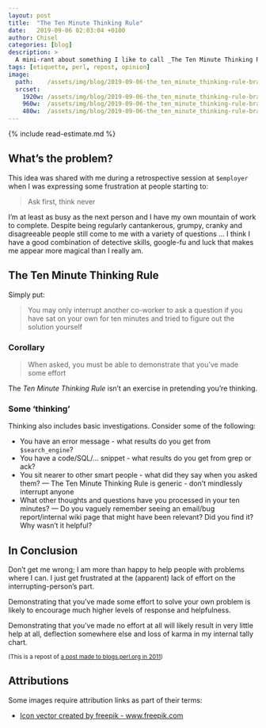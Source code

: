 ```yaml
---
layout: post
title:  "The Ten Minute Thinking Rule"
date:   2019-09-06 02:03:04 +0100
author: Chisel
categories: [blog]
description: >
  A mini-rant about something I like to call _The Ten Minute Thinking Rule_
tags: [etiquette, perl, repost, opinion]
image:
  path:    /assets/img/blog/2019-09-06-the_ten_minute_thinking-rule-brain-gear-vector.jpg
  srcset:
    1920w: /assets/img/blog/2019-09-06-the_ten_minute_thinking-rule-brain-gear-vector.jpg
    960w:  /assets/img/blog/2019-09-06-the_ten_minute_thinking-rule-brain-gear-vector@0,5x.jpg
    480w:  /assets/img/blog/2019-09-06-the_ten_minute_thinking-rule-brain-gear-vector@0,25x.jpg
---
```


{% include read-estimate.md %}
## What’s the problem?
This idea was shared with me during a retrospective session at `$employer` when I was expressing some frustration at people starting to:

> Ask first, think never

I’m at least as busy as the next person and I have my own mountain of work to complete. Despite being regularly cantankerous, grumpy, cranky and disagreeable people still come to me with a variety of questions … I think I have a good combination of detective skills, google-fu and luck that makes me appear more magical than I really am.

<!--more-->

## The Ten Minute Thinking Rule
Simply put:

> You may only interrupt another co-worker to ask a question if you have sat on your own for ten minutes and tried to figure out the solution yourself

### Corollary

> When asked, you must be able to demonstrate that you’ve made some effort

The _Ten Minute Thinking Rule_ isn’t an exercise in pretending you’re thinking.

### Some ‘thinking’
Thinking also includes basic investigations. Consider some of the following:

* You have an error message - what results do you get from `$search_engine`?
* You have a code/SQL/… snippet - what results do you get from grep or ack?
* You sit nearer to other smart people - what did they say when you asked them? — The Ten Minute Thinking Rule is generic - don’t mindlessly interrupt anyone
* What other thoughts and questions have you processed in your ten minutes? — Do you vaguely remember seeing an email/bug report/internal wiki page that might have been relevant? Did you find it? Why wasn’t it helpful?

## In Conclusion
Don’t get me wrong; I am more than happy to help people with problems where I can. I just get frustrated at the (apparent) lack of effort on the interrupting-person’s part.

Demonstrating that you’ve made some effort to solve your own problem is likely to encourage much higher levels of response and helpfulness.

Demonstrating that you’ve made no effort at all will likely result in very little help at all, deflection somewhere else and loss of karma in my internal tally chart.

<small>(This is a repost of [a post made to blogs.perl.org in 2011][post-2011])</small>

## Attributions

Some images require attribution links as part of their terms:

- <a href="https://www.freepik.com/free-photos-vectors/icon">Icon vector created by freepik - www.freepik.com</a>

[post-2011]: http://blogs.perl.org/users/chisel/2011/12/the-ten-minute-thinking-rule.html
